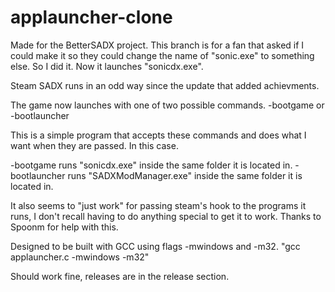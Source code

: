 # applauncher-clone
Made for the BetterSADX project.
This branch is for a fan that asked if I could make it so they could change the name of "sonic.exe" to something else. So I did it. 
Now it launches "sonicdx.exe".

Steam SADX runs in an odd way since the update that added achievments.

The game now launches with one of two possible commands.
-bootgame or -bootlauncher

This is a simple program that accepts these commands and does what I want when they are passed.
In this case.

-bootgame runs "sonicdx.exe" inside the same folder it is located in.
-bootlauncher runs "SADXModManager.exe" inside the same folder it is located in.

It also seems to "just work" for passing steam's hook to the programs it runs, I don't recall having to do anything special to get it to work.
Thanks to Spoonm for help with this.

Designed to be built with GCC using flags -mwindows and -m32.
"gcc applauncher.c -mwindows -m32"

Should work fine, releases are in the release section.
